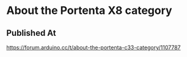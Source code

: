 # About the Portenta X8 category

## Published At

https://forum.arduino.cc/t/about-the-portenta-c33-category/1107787
